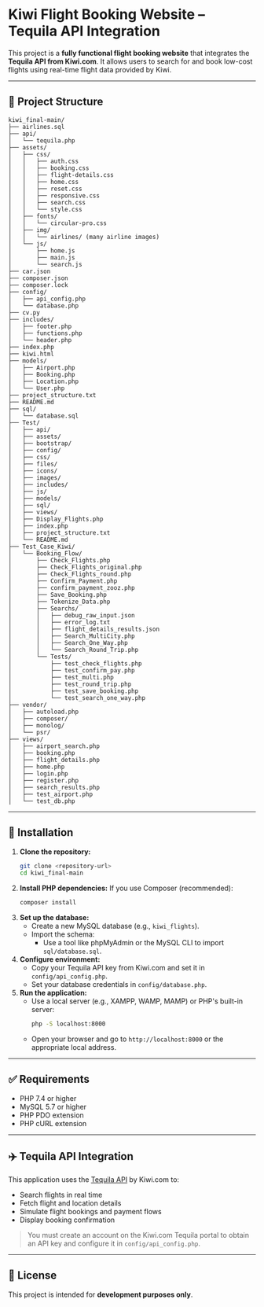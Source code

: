# Kiwi Flight Booking Website – Tequila API Integration

This project is a **fully functional flight booking website** that integrates the **Tequila API from Kiwi.com**. It allows users to search for and book low-cost flights using real-time flight data provided by Kiwi.

---

## 📁 Project Structure

```
kiwi_final-main/
├── airlines.sql
├── api/
│   └── tequila.php
├── assets/
│   ├── css/
│   │   ├── auth.css
│   │   ├── booking.css
│   │   ├── flight-details.css
│   │   ├── home.css
│   │   ├── reset.css
│   │   ├── responsive.css
│   │   ├── search.css
│   │   └── style.css
│   ├── fonts/
│   │   └── circular-pro.css
│   ├── img/
│   │   └── airlines/ (many airline images)
│   └── js/
│       ├── home.js
│       ├── main.js
│       └── search.js
├── car.json
├── composer.json
├── composer.lock
├── config/
│   ├── api_config.php
│   └── database.php
├── cv.py
├── includes/
│   ├── footer.php
│   ├── functions.php
│   └── header.php
├── index.php
├── kiwi.html
├── models/
│   ├── Airport.php
│   ├── Booking.php
│   ├── Location.php
│   └── User.php
├── project_structure.txt
├── README.md
├── sql/
│   └── database.sql
├── Test/
│   ├── api/
│   ├── assets/
│   ├── bootstrap/
│   ├── config/
│   ├── css/
│   ├── files/
│   ├── icons/
│   ├── images/
│   ├── includes/
│   ├── js/
│   ├── models/
│   ├── sql/
│   ├── views/
│   ├── Display_Flights.php
│   ├── index.php
│   ├── project_structure.txt
│   └── README.md
├── Test_Case_Kiwi/
│   └── Booking_Flow/
│       ├── Check_Flights.php
│       ├── Check_Flights_original.php
│       ├── Check_Flights_round.php
│       ├── Confirm_Payment.php
│       ├── confirm_payment_zooz.php
│       ├── Save_Booking.php
│       ├── Tokenize_Data.php
│       ├── Searchs/
│       │   ├── debug_raw_input.json
│       │   ├── error_log.txt
│       │   ├── flight_details_results.json
│       │   ├── Search_MultiCity.php
│       │   ├── Search_One_Way.php
│       │   └── Search_Round_Trip.php
│       └── Tests/
│           ├── test_check_flights.php
│           ├── test_confirm_pay.php
│           ├── test_multi.php
│           ├── test_round_trip.php
│           ├── test_save_booking.php
│           └── test_search_one_way.php
├── vendor/
│   ├── autoload.php
│   ├── composer/
│   ├── monolog/
│   └── psr/
├── views/
│   ├── airport_search.php
│   ├── booking.php
│   ├── flight_details.php
│   ├── home.php
│   ├── login.php
│   ├── register.php
│   ├── search_results.php
│   ├── test_airport.php
│   └── test_db.php
```

---

## 🚀 Installation

1. **Clone the repository:**
   ```bash
   git clone <repository-url>
   cd kiwi_final-main
   ```
2. **Install PHP dependencies:**
   If you use Composer (recommended):
   ```bash
   composer install
   ```
3. **Set up the database:**
   - Create a new MySQL database (e.g., `kiwi_flights`).
   - Import the schema:
     - Use a tool like phpMyAdmin or the MySQL CLI to import `sql/database.sql`.
4. **Configure environment:**
   - Copy your Tequila API key from Kiwi.com and set it in `config/api_config.php`.
   - Set your database credentials in `config/database.php`.
5. **Run the application:**
   - Use a local server (e.g., XAMPP, WAMP, MAMP) or PHP's built-in server:
     ```bash
     php -S localhost:8000
     ```
   - Open your browser and go to `http://localhost:8000` or the appropriate local address.

---

## ✅ Requirements

- PHP 7.4 or higher  
- MySQL 5.7 or higher  
- PHP PDO extension  
- PHP cURL extension

---

## ✈️ Tequila API Integration

This application uses the [Tequila API](https://tequila.kiwi.com/) by Kiwi.com to:

- Search flights in real time
- Fetch flight and location details
- Simulate flight bookings and payment flows
- Display booking confirmation

> You must create an account on the Kiwi.com Tequila portal to obtain an API key and configure it in `config/api_config.php`.

---

## 📄 License

This project is intended for **development purposes only**.
